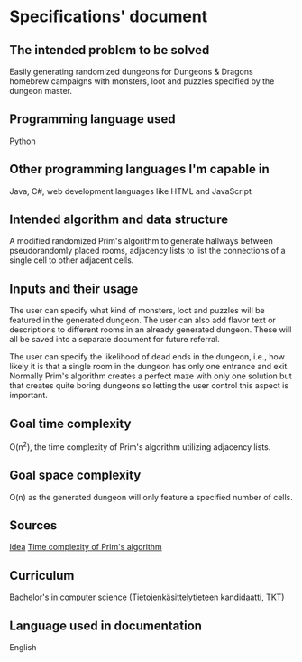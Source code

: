 # Specifications' document
## The intended problem to be solved
Easily generating randomized dungeons for Dungeons & Dragons homebrew campaigns with monsters, loot and puzzles specified by the dungeon master.
## Programming language used
Python
## Other programming languages I'm capable in
Java, C#, web development languages like HTML and JavaScript
## Intended algorithm and data structure
A modified randomized Prim's algorithm to generate hallways between pseudorandomly placed rooms, adjacency lists to list the connections of a single cell to other adjacent cells.
## Inputs and their usage
The user can specify what kind of monsters, loot and puzzles will be featured in the generated dungeon. The user can also add flavor text or descriptions to different rooms in an already generated dungeon. These will all be saved into a separate document for future referral.

The user can specify the likelihood of dead ends in the dungeon, i.e., how likely it is that a single room in the dungeon has only one entrance and exit. Normally Prim's algorithm creates a perfect maze with only one solution but that creates quite boring dungeons so letting the user control this aspect is important.
## Goal time complexity
O(n<sup>2</sup>), the time complexity of Prim's algorithm utilizing adjacency lists.
## Goal space complexity
O(n) as the generated dungeon will only feature a specified number of cells.
## Sources
[Idea](https://journal.stuffwithstuff.com/2014/12/21/rooms-and-mazes/)
[Time complexity of Prim's algorithm](https://en.wikipedia.org/wiki/Prim%27s_algorithm#Time_complexity)
## Curriculum
Bachelor's in computer science (Tietojenkäsittelytieteen kandidaatti, TKT)
## Language used in documentation
English